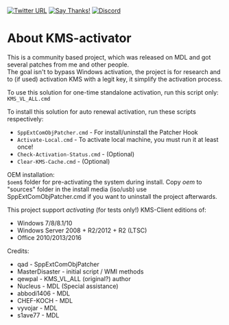 [![Twitter URL](https://img.shields.io/twitter/url/https/twitter.com/fold_left.svg?style=social&label=Follow%20%40CHEF-KOCH)](https://twitter.com/CKsTechNews)
[![Say Thanks!](https://img.shields.io/badge/Say%20Thanks-!-1EAEDB.svg)](https://saythanks.io/to/CHEF-KOCH)
[![Discord](https://discordapp.com/api/guilds/418256415874875402/widget.png)](https://discord.me/CHEF-KOCH)

# About KMS-activator

This is a community based project, which was released on MDL and got several patches from me and other people.<br />
The goal isn't to bypass Windows activation, the project is for research and to (if used) activation KMS with a legit key, it simplify the activation process. 


To use this solution for one-time standalone activation, run this script only:
`KMS_VL_ALL.cmd`


To install this solution for auto renewal activation, run these scripts respectively:<br />
* `SppExtComObjPatcher.cmd`     	   - For install/uninstall the Patcher Hook
* `Activate-Local.cmd`          	   - To activate local machine, you must run it at least once!
* `Check-Activation-Status.cmd` 	   - (Optional)
* `Clear-KMS-Cache.cmd`         	   - (Optional)


OEM installation:<br />
`$oem$` folder for pre-activating the system during install.
Copy $oem$ to "sources" folder in the install media (iso/usb)
use SppExtComObjPatcher.cmd if you want to uninstall the project afterwards.


This project support _activating_ (for tests only!) KMS-Client editions of:<br />
* Windows 7/8/8.1/10
* Windows Server 2008 + R2/2012 + R2 (LTSC)
* Office 2010/2013/2016

Credits:<br />
* qad            	- SppExtComObjPatcher
* MasterDisaster 	- initial script / WMI methods
* qewpal         	- KMS_VL_ALL (original?) author
* Nucleus        	- MDL (Special assistance)
* abbodi1406     	- MDL
* CHEF-KOCH     	- MDL
* vyvojar			- MDL
* s1ave77			- MDL